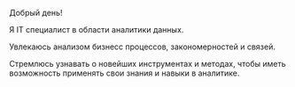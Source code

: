 Добрый день! 

Я IT специалист в области аналитики данных. 

Увлекаюсь анализом бизнесс процессов, закономерностей и связей. 

Стремлюсь узнавать о новейших инструментах и методах, чтобы иметь возможность применять свои знания и навыки в аналитике. 

<!---
Tatiana-mosk/Tatiana-mosk is a ✨ special ✨ repository because its `README.md` (this file) appears on your GitHub profile.
You can click the Preview link to take a look at your changes.
--->
